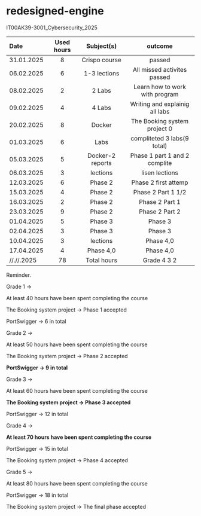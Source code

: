 # redesigned-engine
IT00AK39-3001_Cybersecurity_2025


| Date  | Used hours | Subject(s) |  outcome |
| :---         |     :---:      |     :---:      |     :---:      |
| 31.01.2025 | 8   | Crispo course     | passed                         |
| 06.02.2025 | 6   | 1-3 lections      | All missed activites passed    |
| 08.02.2025 | 2   | 2 Labs            | Learn how to work with program |
| 09.02.2025 | 4   | 4 Labs            | Writing and explainig all labs |
| 20.02.2025 | 8   | Docker            | The Booking system project 0   |
| 01.03.2025 | 6   | Labs              | compliteted 3 labs(9  total)   |
| 05.03.2025 | 5   | Docker-2 reports  | Phase 1 part 1 and 2 complite  |
| 06.03.2025 | 3   | lections          | lisen lections                 |
| 12.03.2025 | 6   | Phase 2           | Phase 2  first attemp          |
| 15.03.2025 | 4   | Phase 2           | Phase 2  Part 1 1/2            |
| 16.03.2025 | 2   | Phase 2           | Phase 2  Part 1                |
| 23.03.2025 | 9   | Phase 2           | Phase 2  Part 2                |
| 01.04.2025 | 5   | Phase 3           | Phase 3                        |
| 02.04.2025 | 3   | Phase 3           | Phase 3                        |
| 10.04.2025 | 3   | lections          | Phase 4,0                      |
| 17.04.2025 | 4   |  Phase 4,0        | Phase 4,0                      |
| //.//.2025 | 78  | Total hours       |  Grade 4 3 2                   |


Reminder. 

Grade 1 → 

At least 40 hours have been spent completing the course

The Booking system project → Phase 1 accepted

PortSwigger →  6 in total

Grade 2 → 

At least 50 hours have been spent completing the course

The Booking system project → Phase 2 accepted

**PortSwigger →  9 in total**

Grade 3 → 

At least 60 hours have been spent completing the course

**The Booking system project → Phase 3 accepted**

PortSwigger →  12 in total

Grade 4 → 

**At least 70 hours have been spent completing the course**

PortSwigger →  15 in total 

The Booking system project → Phase 4 accepted

Grade 5 → 

At least 80 hours have been spent completing the course

PortSwigger →  18 in total 

The Booking system project → The final phase accepted


